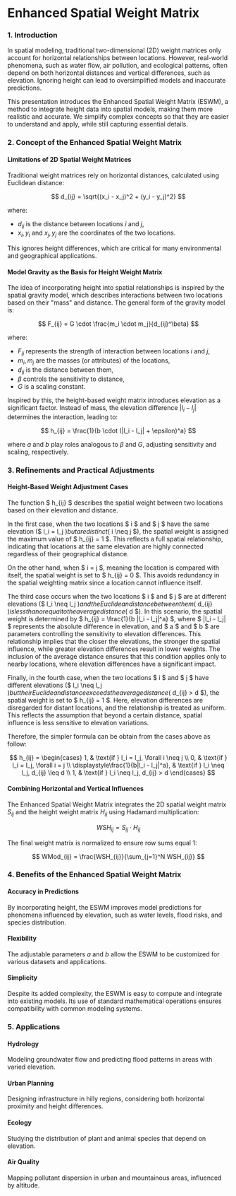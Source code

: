 # Enhanced Spatial Weight Matrix

### 1. **Introduction**

In spatial modeling, traditional two-dimensional (2D) weight matrices only account for horizontal relationships between locations. However, real-world phenomena, such as water flow, air pollution, and ecological patterns, often depend on both horizontal distances and vertical differences, such as elevation. Ignoring height can lead to oversimplified models and inaccurate predictions. 

This presentation introduces the Enhanced Spatial Weight Matrix (ESWM), a method to integrate height data into spatial models, making them more realistic and accurate. We simplify complex concepts so that they are easier to understand and apply, while still capturing essential details.

### 2. **Concept of the Enhanced Spatial Weight Matrix**

#### Limitations of 2D Spatial Weight Matrices
Traditional weight matrices rely on horizontal distances, calculated using Euclidean distance:

$$
d_{ij} = \sqrt{(x_i - x_j)^2 + (y_i - y_j)^2}
$$

where:
- $d_{ij}$ is the distance between locations $i$ and $j$,
- $x_i, y_i$ and $x_j, y_j$ are the coordinates of the two locations.

This ignores height differences, which are critical for many environmental and geographical applications.

#### Model Gravity as the Basis for Height Weight Matrix
The idea of incorporating height into spatial relationships is inspired by the spatial gravity model, which describes interactions between two locations based on their "mass" and distance. The general form of the gravity model is:

$$
F_{ij} = G \cdot \frac{m_i \cdot m_j}{d_{ij}^\beta}
$$

where:
- $F_{ij}$ represents the strength of interaction between locations $i$ and $j$,
- $m_i, m_j$ are the masses (or attributes) of the locations,
- $d_{ij}$ is the distance between them,
- $\beta$ controls the sensitivity to distance,
- $G$ is a scaling constant.

Inspired by this, the height-based weight matrix introduces elevation as a significant factor. Instead of mass, the elevation difference $|l_i - l_j|$ determines the interaction, leading to:

$$
h_{ij} = \frac{1}{b \cdot (|l_i - l_j| + \epsilon)^a}
$$

where $a$ and $b$ play roles analogous to $\beta$ and $G$, adjusting sensitivity and scaling, respectively.

### 3. **Refinements and Practical Adjustments**

#### Height-Based Weight Adjustment Cases
The function $ h_{ij} $ describes the spatial weight between two locations based on their elevation and distance. 

In the first case, when the two locations $ i $ and $ j $ have the same elevation ($ l_i = l_j $) but are distinct ($ i \neq j $), the spatial weight is assigned the maximum value of $ h_{ij} = 1 $. This reflects a full spatial relationship, indicating that locations at the same elevation are highly connected regardless of their geographical distance. 

On the other hand, when $ i = j $, meaning the location is compared with itself, the spatial weight is set to $ h_{ij} = 0 $. This avoids redundancy in the spatial weighting matrix since a location cannot influence itself.

The third case occurs when the two locations $ i $ and $ j $ are at different elevations ($ l_i \neq l_j $) and the Euclidean distance between them ($ d_{ij} $) is less than or equal to the average distance ($ d $). In this scenario, the spatial weight is determined by $ h_{ij} = \frac{1}{b |l_i - l_j|^a} $, where $ |l_i - l_j| $ represents the absolute difference in elevation, and $ a $ and $ b $ are parameters controlling the sensitivity to elevation differences. This relationship implies that the closer the elevations, the stronger the spatial influence, while greater elevation differences result in lower weights. The inclusion of the average distance ensures that this condition applies only to nearby locations, where elevation differences have a significant impact.

Finally, in the fourth case, when the two locations $ i $ and $ j $ have different elevations ($ l_i \neq l_j $) but their Euclidean distance exceeds the average distance ($ d_{ij} > d $), the spatial weight is set to $ h_{ij} = 1 $. Here, elevation differences are disregarded for distant locations, and the relationship is treated as uniform. This reflects the assumption that beyond a certain distance, spatial influence is less sensitive to elevation variations.

Therefore, the simpler formula can be obtain from the cases above as follow:

$$
h_{ij} =
\begin{cases} 
1, & \text{if } l_i = l_j, \forall i \neq j \\
0, & \text{if } l_i = l_j, \forall i = j \\
\displaystyle\frac{1}{b|l_i - l_j|^a}, & \text{if } l_i \neq l_j, d_{ij} \leq d \\
1, & \text{if } l_i \neq l_j, d_{ij} > d
\end{cases}
$$

#### Combining Horizontal and Vertical Influences
The Enhanced Spatial Weight Matrix integrates the 2D spatial weight matrix $S_{ij}$ and the height weight matrix $H_{ij}$ using Hadamard multiplication:

$$
WSH_{ij} = S_{ij} \cdot H_{ij}
$$

The final weight matrix is normalized to ensure row sums equal 1:

$$
WMod_{ij} = \frac{WSH_{ij}}{\sum_{j=1}^N WSH_{ij}}
$$

### 4. **Benefits of the Enhanced Spatial Weight Matrix**

#### Accuracy in Predictions
By incorporating height, the ESWM improves model predictions for phenomena influenced by elevation, such as water levels, flood risks, and species distribution.

#### Flexibility
The adjustable parameters $a$ and $b$ allow the ESWM to be customized for various datasets and applications.

#### Simplicity
Despite its added complexity, the ESWM is easy to compute and integrate into existing models. Its use of standard mathematical operations ensures compatibility with common modeling systems.

### 5. **Applications**

#### Hydrology
Modeling groundwater flow and predicting flood patterns in areas with varied elevation.

#### Urban Planning
Designing infrastructure in hilly regions, considering both horizontal proximity and height differences.

#### Ecology
Studying the distribution of plant and animal species that depend on elevation.

#### Air Quality
Mapping pollutant dispersion in urban and mountainous areas, influenced by altitude.
